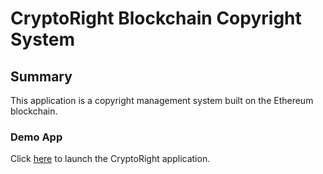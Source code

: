 # CryptoRight Blockchain Copyright System

## Summary

This application is a copyright management system built on the Ethereum blockchain.

### Demo App

Click [here](crypto-frontend/index.html) to launch the CryptoRight application.
